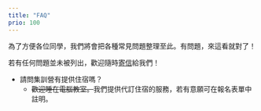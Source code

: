 ```yaml
---
title: "FAQ"
prio: 100
---
```


為了方便各位同學，我們將會把各種常見問題整理至此。有問題，來這看就對了！

若有任何問題並未被列出，歡迎隨時[寄信](mailto:ioicamp@csie.ntu.edu.tw)給我們！

- 請問集訓營有提供住宿嗎？
  - ~~歡迎睡在電腦教室。~~我們提供代訂住宿的服務，若有意願可在報名表單中註明。
